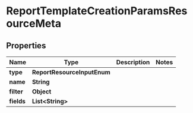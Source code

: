

# ReportTemplateCreationParamsResourceMeta


## Properties

Name | Type | Description | Notes
------------ | ------------- | ------------- | -------------
**type** | **ReportResourceInputEnum** |  | 
**name** | **String** |  | 
**filter** | **Object** |  | 
**fields** | **List&lt;String&gt;** |  | 



